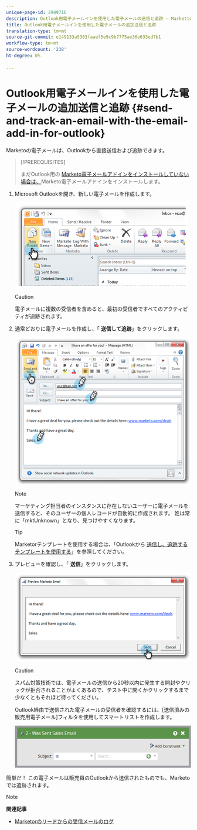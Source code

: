 ```yaml
---
unique-page-id: 2949716
description: Outlook用電子メールインを使用した電子メールの送信と追跡 — Marketto Docs 追加製品ドキュメント
title: Outlook用電子メールインを使用した電子メールの追加送信と追跡
translation-type: tm+mt
source-git-commit: e149133a5383faaef5e9c9b7775ae36e633ed7b1
workflow-type: tm+mt
source-wordcount: '238'
ht-degree: 0%

---
```



# Outlook用電子メールインを使用した電子メールの追加送信と追跡 {#send-and-track-an-email-with-the-email-add-in-for-outlook}

Marketoの電子メールは、Outlookから直接送信および追跡できます。

>[!PREREQUISITES]
>
>まだOutlook用の [Marketo電子メールアドインをインストールしていない場合は、](install-the-marketo-email-add-in-for-outlook-with-a-registration-code.md)Marketo電子メールアドインをインストールします。

1. Microsoft Outlookを開き、新しい電子メールを作成します。

   ![](assets/image2014-9-23-16-3a6-3a46.png)

   >[!CAUTION]
   >
   >電子メールに複数の受信者を含めると、最初の受信者ですべてのアクティビティが追跡されます。

1. 通常どおりに電子メールを作成し、「 **送信して追跡**」をクリックします。

   ![](assets/image2014-9-23-16-3a7-3a1.png)

   >[!NOTE]
   >
   >マーケティング担当者のインスタンスに存在しないユーザーに電子メールを送信すると、そのユーザーの個人レコードが自動的に作成されます。 姓は常に「mktUnknown」となり、見つけやすくなります。

   >[!TIP]
   >
   >Marketorテンプレートを使用する場合は、「Outlookから [送信し、追跡するテンプレートを使用する](send-and-track-from-outlook-using-a-marketo-template.md)」を参照してください。

1. プレビューを確認し、「 **送信**」をクリックします。

   ![](assets/image2014-9-23-16-3a7-3a13.png)

   >[!CAUTION]
   >
   >スパム対策技術では、電子メールの送信から20秒以内に発生する開封やクリックが拒否されることがよくあるので、テスト中に開くかクリックするまで少なくともそれほど待ってください。

   Outlook経由で送信された電子メールの受信者を確認するには、[送信済みの販売用電子メール]フィルタを使用してスマートリストを作成します。

   ![](assets/was-sent-sales-email.png)

簡単だ！ この電子メールは販売員のOutlookから送信されたものでも、Marketoでは追跡されます。

>[!NOTE]
>
>**関連記事**
>
>* [Marketorのリードからの受信メールのログ](../../../product-docs/marketo-sales-insight/using-msi/log-inbound-mail-from-your-leads-in-marketo.md)

>



